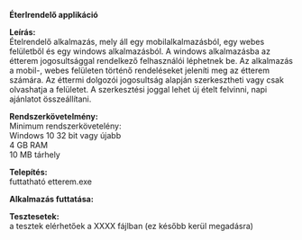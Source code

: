 **Éterlrendelő applikáció**

**Leírás:**  
Ételrendelő alkalmazás, mely áll egy mobilalkalmazásból, egy webes felületből és egy windows alkalmazásból.
A windows alkalmazásba az étterem jogosultsággal rendelkező felhasználói léphetnek be.
Az alkalmazás a mobil-, webes felületen történő rendeléseket jeleníti meg az étterem számára. Az éttermi dolgozói jogosultság alapján szerkesztheti vagy csak olvashatja a felületet. A szerkesztési joggal lehet új ételt felvinni, napi ajánlatot összeállítani. 


**Rendszerkövetelmény:**  
Minimum rendszerkövetelény:  
Windows 10 32 bit vagy újabb  
4 GB RAM   
10 MB tárhely  

**Telepítés:**  
futtatható etterem.exe  


**Alkalmazás futtatása:**

**Tesztesetek:**  
a tesztek elérhetőek a XXXX fájlban (ez később kerül megadásra)

